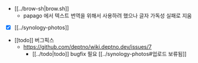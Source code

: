 - [[../brow-sh|brow.sh]]
  - papago  에서 텍스트 번역을 위해서 사용하려 했으나 글자 가독성 실패로 지움
- [X] [[../synology-photos]]

+ [[todo]] 버그픽스
  + https://github.com/deptno/wiki.deptno.dev/issues/7
    - [[../todo|todo]] bugfix 필요 [[../synology-photos#업로드 보류됨]]
